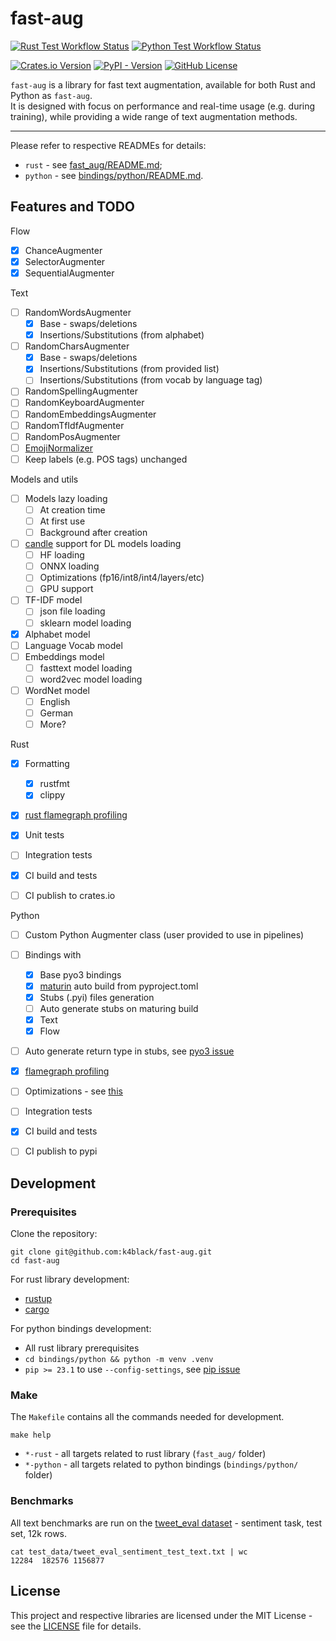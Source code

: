 # fast-aug

[![Rust Test Workflow Status](https://img.shields.io/github/actions/workflow/status/k4black/fast-aug/test-rust.yml?branch=main&event=push&label=rust%20tests)](https://github.com/k4black/fast-aug/actions/workflows/test-rust.yml)
[![Python Test Workflow Status](https://img.shields.io/github/actions/workflow/status/k4black/fast-aug/test-python.yml?branch=main&event=push&label=python%20tests)](https://github.com/k4black/fast-aug/actions/workflows/test-python.yml)

[![Crates.io Version](https://img.shields.io/crates/v/fast-aug)](https://crates.io/crates/fast-aug)
[![PyPI - Version](https://img.shields.io/pypi/v/fast-aug)](https://pypi.org/project/fast-aug/)
[![GitHub License](https://img.shields.io/github/license/k4black/fast-aug)](https://github.com/k4black/fast-aug/blob/main/LICENSE)


`fast-aug` is a library for fast text augmentation, available for both Rust and Python as `fast-aug`.  
It is designed with focus on performance and real-time usage (e.g. during training), while providing a wide range of text augmentation methods.

---

Please refer to respective READMEs for details:
* `rust` - see [fast_aug/README.md](fast_aug/README.md);
* `python` - see [bindings/python/README.md](bindings/python/README.md).


## Features and TODO

Flow
- [x] ChanceAugmenter
- [x] SelectorAugmenter
- [x] SequentialAugmenter

Text
- [ ] RandomWordsAugmenter
  - [x] Base - swaps/deletions
  - [x] Insertions/Substitutions (from alphabet)
- [ ] RandomCharsAugmenter
    - [x] Base - swaps/deletions
    - [x] Insertions/Substitutions (from provided list)
    - [ ] Insertions/Substitutions (from vocab by language tag)
- [ ] RandomSpellingAugmenter
- [ ] RandomKeyboardAugmenter
- [ ] RandomEmbeddingsAugmenter
- [ ] RandomTfIdfAugmenter
- [ ] RandomPosAugmenter
- [ ] [EmojiNormalizer](https://github.com/unicode-org/cldr-json/blob/858baad63c1d51e1d576ef99dccc229d92cedda4/cldr-json/cldr-annotations-full/annotations/en-AU/annotations.json#L1498)
- [ ] Keep labels (e.g. POS tags) unchanged

Models and utils
- [ ] Models lazy loading
  - [ ] At creation time
  - [ ] At first use
  - [ ] Background after creation
- [ ] [candle](https://github.com/huggingface/candle) support for DL models loading
  - [ ] HF loading
  - [ ] ONNX loading
  - [ ] Optimizations (fp16/int8/int4/layers/etc)
  - [ ] GPU support
- [ ] TF-IDF model
  - [ ] json file loading
  - [ ] sklearn model loading
- [x] Alphabet model
- [ ] Language Vocab model
- [ ] Embeddings model
  - [ ] fasttext model loading
  - [ ] word2vec model loading
- [ ] WordNet model
  - [ ] English
  - [ ] German
  - [ ] More?

Rust
- [x] Formatting
  - [x] rustfmt
  - [x] clippy
- [x] [rust flamegraph profiling](https://www.jibbow.com/posts/criterion-flamegraphs/)
- [x] Unit tests
- [ ] Integration tests
- [x] CI build and tests
- [ ] CI publish to crates.io


Python 
- [ ] Custom Python Augmenter class (user provided to use in pipelines)
- [ ] Bindings with 
  - [x] Base pyo3 bindings
  - [x] [maturin](https://github.com/PyO3/maturin) auto build from pyproject.toml
  - [x] Stubs (.pyi) files generation
  - [ ] Auto generate stubs on maturing build
  - [x] Text
  - [x] Flow
- [ ] Auto generate return type in stubs, see [pyo3 issue](https://github.com/PyO3/pyo3/issues/1112) 
- [x] [flamegraph profiling](https://ohadravid.github.io/posts/2023-03-rusty-python/)
- [ ] Optimizations - see [this](https://ohadravid.github.io/posts/2023-03-rusty-python/)
- [ ] Integration tests
- [x] CI build and tests
- [ ] CI publish to pypi


## Development

### Prerequisites

Clone the repository:
```shell
git clone git@github.com:k4black/fast-aug.git
cd fast-aug
```

For rust library development:
* [rustup](https://rustup.rs/)
* [cargo](https://doc.rust-lang.org/cargo/getting-started/installation.html)

For python bindings development:
* All rust library prerequisites
* `cd bindings/python && python -m venv .venv`
* `pip >= 23.1` to use `--config-settings`, see [pip issue](https://github.com/pypa/pip/issues/11859)

### Make

The `Makefile` contains all the commands needed for development.
```shell
make help
```

- `*-rust` - all targets related to rust library (`fast_aug/` folder)
- `*-python` - all targets related to python bindings (`bindings/python/` folder)


### Benchmarks

All text benchmarks are run on the [tweet_eval dataset](https://github.com/cardiffnlp/tweeteval/) - sentiment task, test set, 12k rows.
```shell
cat test_data/tweet_eval_sentiment_test_text.txt | wc
12284  182576 1156877
```


## License

This project and respective libraries are licensed under the MIT License - see the [LICENSE](LICENSE) file for details.
